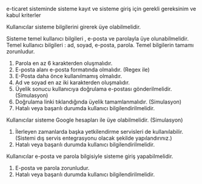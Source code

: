  e-ticaret sisteminde sisteme kayıt ve sisteme giriş için gerekli gereksinim ve kabul kriterler

Kullanıcılar sisteme bilgilerini girerek üye olabilmelidir.

Sisteme temel kullanıcı bilgileri , e-posta ve parolayla üye olunabilmelidir. Temel kullanıcı bilgileri : ad, soyad, e-posta, parola. Temel bilgilerin tamamı zorunludur.

1) Parola en az 6 karakterden oluşmalıdır.
2) E-posta alanı e-posta formatında olmalıdır. (Regex ile)
3) E-Posta daha önce kullanılmamış olmalıdır.
4) Ad ve soyad en az iki karakterden oluşmalıdır.
5) Üyelik sonucu kullanıcıya doğrulama e-postası gönderilmelidir. (Simulasyon)
6) Doğrulama linki tıklandığında üyelik tamamlanmalıdır. (Simulasyon)
7) Hatalı veya başarılı durumda kullanıcı bilgilendirilmelidir.

Kullanıcılar sisteme Google hesapları ile üye olabilmelidir. (Simulasyon)

1) İlerleyen zamanlarda başka yetkilendirme servisleri de kullanılabilir. (Sistemi dış servis entegrasyonu olacak şekilde yapılandırınız.)
2) Hatalı veya başarılı durumda kullanıcı bilgilendirilmelidir.

Kullanıcılar e-posta ve parola bilgisiyle sisteme giriş yapabilmelidir.

1) E-posta ve parola zorunludur.
2) Hatalı veya başarılı durumda kullanıcı bilgilendirilmelidir.
